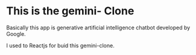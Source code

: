 # This is the gemini- Clone 

Basically this app is generative artificial intelligence chatbot developed by Google.

I used to Reactjs for buid this gemini-clone. 
